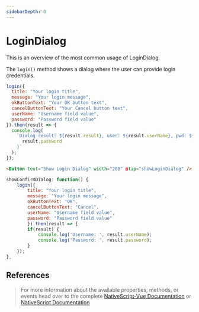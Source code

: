 ```yaml
---
sidebarDepth: 0
---
```


# LoginDialog

This is an overview of the most common usage of LoginDialog.

The `login()` method shows a dialog where the user can provide login credentials.

```js
login({
  title: "Your login title",
  message: "Your login message",
  okButtonText: "Your OK button text",
  cancelButtonText: "Your Cancel button text",
  userName: "Username field value",
  password: "Password field value"
}).then(result => {
  console.log(
    `Dialog result: ${result.result}, user: ${result.userName}, pwd: ${
      result.password
    }`
  );
});
```

<DocExampleBox codeBox="https://codesandbox.io/s/xzxk3w3l0w?module=%2Fsrc%2FApp.vue">

```html
<Button text="Show Login Dialog" width="200" @tap="showLoginDialog" />
```

```js
showConfirmDialog: function() {
    login({
        title: "Your login title",
        message: "Your login message",
        okButtonText: "OK",
        cancelButtonText: "Cancel",
        userName: "Username field value",
        password: "Password field value"
        }).then(result => {
        if(result) {
            console.log('Username: ', result.userName);
            console.log('Password: ', result.password);
        }
    });
},
```

<LoginDialogDoc />
</DocExampleBox>

## References

> For more information about the available properties, methods, or events head over to the complete [NativeScript-Vue Documentation](https://nativescript-vue.org/en/docs/elements/dialogs/login/)
> or [NativeScript Documentation](https://docs.nativescript.org/api-reference/modules/_ui_dialogs_#login)
